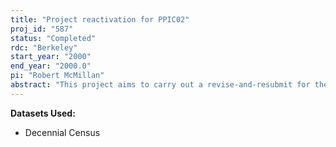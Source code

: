 ```yaml
---
title: "Project reactivation for PPIC02"
proj_id: "587"
status: "Completed"
rdc: "Berkeley"
start_year: "2000"
end_year: "2000.0"
pi: "Robert McMillan"
abstract: "This project aims to carry out a revise-and-resubmit for the International Economic Review, based on our CES Working Paper 03-01.  We will derive new goodness of fit measures and conduct an alternative simulation demonstrating the capabilities of our simulation model.  "
---
```


**Datasets Used:**

  - Decennial Census 

